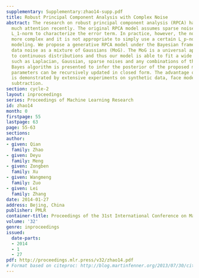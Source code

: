 ```yaml
---
supplementary: Supplementary:zhao14-supp.pdf
title: Robust Principal Component Analysis with Complex Noise
abstract: The research on robust principal component analysis (RPCA) has been attracting
  much attention recently. The original RPCA model assumes sparse noise, and use the
  L_1-norm to characterize the error term. In practice, however, the noise is much
  more complex and it is not appropriate to simply use a certain L_p-norm for noise
  modeling. We propose a generative RPCA model under the Bayesian framework by modeling
  data noise as a mixture of Gaussians (MoG). The MoG is a universal approximator
  to continuous distributions and thus our model is able to fit a wide range of noises
  such as Laplacian, Gaussian, sparse noises and any combinations of them. A variational
  Bayes algorithm is presented to infer the posterior of the proposed model. All involved
  parameters can be recursively updated in closed form. The advantage of our method
  is demonstrated by extensive experiments on synthetic data, face modeling and background
  subtraction.
section: cycle-2
layout: inproceedings
series: Proceedings of Machine Learning Research
id: zhao14
month: 0
firstpage: 55
lastpage: 63
page: 55-63
sections: 
author:
- given: Qian
  family: Zhao
- given: Deyu
  family: Meng
- given: Zongben
  family: Xu
- given: Wangmeng
  family: Zuo
- given: Lei
  family: Zhang
date: 2014-01-27
address: Bejing, China
publisher: PMLR
container-title: Proceedings of the 31st International Conference on Machine Learning
volume: '32'
genre: inproceedings
issued:
  date-parts:
  - 2014
  - 1
  - 27
pdf: http://proceedings.mlr.press/v32/zhao14.pdf
# Format based on citeproc: http://blog.martinfenner.org/2013/07/30/citeproc-yaml-for-bibliographies/
---
```

